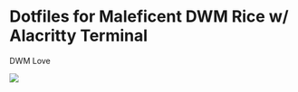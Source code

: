 # Dotfiles for Maleficent DWM Rice w/ Alacritty Terminal 
DWM Love

![](https://github.com/user-attachments/assets/1c4d5187-8015-4b6f-80b3-697d42d0f30e)
